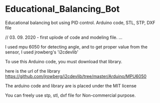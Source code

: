 # Educational_Balancing_Bot

Educational balancing bot using PID control. Arduino code, STL, STP, DXF file

// 03. 09. 2020 - first uplode of code and modeling file.
...

I used mpu 6050 for detecting angle,
and to get proper value from the sensor,
I used jrowberg's 'i2cdevlib'

To use this Arduino code, you must download that library.

here is the url of the library
https://github.com/jrowberg/i2cdevlib/tree/master/Arduino/MPU6050

The arduino code and library are is placed under the MIT license

You can freely use stp, stl, dxf file for Non-commercial purpose.
